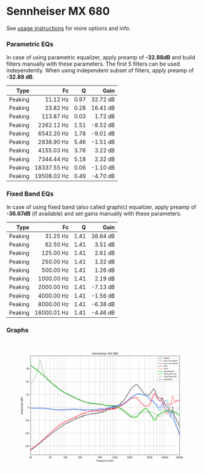 # Sennheiser MX 680
See [usage instructions](https://github.com/jaakkopasanen/AutoEq#usage) for more options and info.

### Parametric EQs
In case of using parametric equalizer, apply preamp of **-32.88dB** and build filters manually
with these parameters. The first 5 filters can be used independently.
When using independent subset of filters, apply preamp of **-32.88 dB**.

| Type    | Fc          |    Q | Gain     |
|--------:|------------:|-----:|---------:|
| Peaking | 11.12 Hz    | 0.97 | 32.72 dB |
| Peaking | 23.82 Hz    | 0.28 | 16.41 dB |
| Peaking | 113.87 Hz   | 0.03 | 1.72 dB  |
| Peaking | 2262.12 Hz  | 1.51 | -8.52 dB |
| Peaking | 6542.20 Hz  | 1.78 | -9.01 dB |
| Peaking | 2838.90 Hz  | 5.46 | -1.51 dB |
| Peaking | 4155.03 Hz  | 3.76 | 3.22 dB  |
| Peaking | 7344.44 Hz  | 5.18 | 2.32 dB  |
| Peaking | 18337.55 Hz | 0.06 | -1.10 dB |
| Peaking | 19508.02 Hz | 0.49 | -4.70 dB |

### Fixed Band EQs
In case of using fixed band (also called graphic) equalizer, apply preamp of **-36.67dB**
(if available) and set gains manually with these parameters.

| Type    | Fc          |    Q | Gain     |
|--------:|------------:|-----:|---------:|
| Peaking | 31.25 Hz    | 1.41 | 38.84 dB |
| Peaking | 62.50 Hz    | 1.41 | 3.51 dB  |
| Peaking | 125.00 Hz   | 1.41 | 2.61 dB  |
| Peaking | 250.00 Hz   | 1.41 | 1.32 dB  |
| Peaking | 500.00 Hz   | 1.41 | 1.26 dB  |
| Peaking | 1000.00 Hz  | 1.41 | 2.19 dB  |
| Peaking | 2000.00 Hz  | 1.41 | -7.13 dB |
| Peaking | 4000.00 Hz  | 1.41 | -1.56 dB |
| Peaking | 8000.00 Hz  | 1.41 | -6.38 dB |
| Peaking | 16000.01 Hz | 1.41 | -4.46 dB |

### Graphs
![](./Sennheiser%20MX%20680.png)